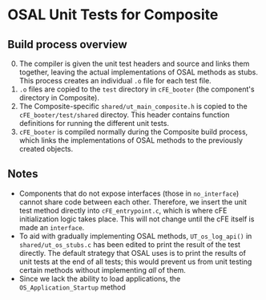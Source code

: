 # OSAL Unit Tests for Composite
## Build process overview
0. The compiler is given the unit test headers and source and links them together, leaving the actual implementations of OSAL methods as stubs. This process creates an individual `.o` file for each test file.
0. `.o` files are copied to the `test` directory in `cFE_booter` (the component's directory in Composite).
0. The Composite-specific `shared/ut_main_composite.h` is copied to the `cFE_booter/test/shared` directoy. This header contains function definitions for running the different unit tests.
0. `cFE_booter` is compiled normally during the Composite build process, which links the implementations of OSAL methods to the previously created objects.

## Notes
* Components that do not expose interfaces (those in `no_interface`) cannot share code between each other. Therefore, we insert the unit test method directly into `cFE_entrypoint.c`, which is where cFE initialization logic takes place. This will not change until the cFE itself is made an `interface`.
* To aid with gradually implementing OSAL methods, `UT_os_log_api()` in `shared/ut_os_stubs.c` has been edited to print the result of the test directly. The default strategy that OSAL uses is to print the results of unit tests at the end of all tests; this would prevent us from unit testing certain methods without implementing *all* of them.
* Since we lack the ability to load applications, the `OS_Application_Startup` method
